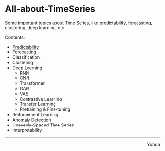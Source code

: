 # All-about-TimeSeries
Some important topics about Time Series, like predictability, forecasting, clustering, deep learning, etc.

Contents:
- [Predictability](https://github.com/liaoyuhua/All-about-TimeSeries/tree/Predictability)
- [Forecasting](https://github.com/liaoyuhua/All-about-TimeSeries/tree/Forecasting)
- Classification
- Clustering
- Deep Learning
    - RNN
    - CNN
    - Transformer
    - GAN
    - VAE
    - Contrastive Learning
    - Transfer Learning
    - Pretraining & Fine-tuning
- Reiforcement Learning
- Anomaly Detection
- Unevenly-Spaced Time Series
- Interpretability
-----------------------------------------
<p align="right">Yuhua</p>